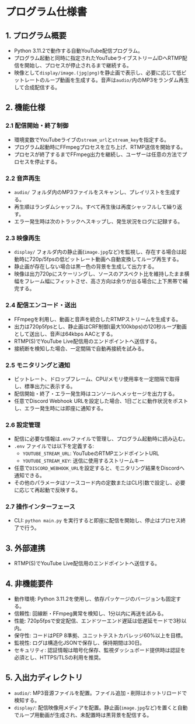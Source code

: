 # プログラム仕様書

## 1. プログラム概要
- Python 3.11.2で動作する自動YouTube配信プログラム。
- プログラム起動と同時に指定されたYouTubeライブストリームIDへRTMP配信を開始し、プロセスが停止されるまで継続する。
- 映像として`display/image.(jpg|png)`を静止画で表示し、必要に応じて低ビットレートのループ動画を生成する。音声は`audio/`内のMP3をランダム再生して合成配信する。

## 2. 機能仕様
### 2.1 配信開始・終了制御
- 環境変数でYouTubeライブの`stream_url`と`stream_key`を指定する。
- プログラム起動時にFFmpegプロセスを立ち上げ、RTMP送信を開始する。
- プロセスが終了するまでFFmpeg出力を継続し、ユーザーは任意の方法でプロセスを停止する。

### 2.2 音声再生
- `audio/` フォルダ内のMP3ファイルをスキャンし、プレイリストを生成する。
- 再生順はランダムシャッフル。すべて再生後は再度シャッフルして繰り返す。
- エラー発生時は次のトラックへスキップし、発生状況をログに記録する。

### 2.3 映像再生
- `display/` フォルダ内の静止画(`image.jpg`など)を監視し、存在する場合は起動時に720p/5fpsの低ビットレート動画へ自動変換してループ再生する。
- 静止画が存在しない場合は黒一色の背景を生成して出力する。
- 映像は出力720pにスケーリングし、ソースのアスペクト比を維持したまま横幅をフレーム幅にフィットさせ、高さ方向は余りが出る場合に上下黒帯で補完する。

### 2.4 配信エンコード・送出
- FFmpegを利用し、動画と音声を統合したRTMPストリームを生成する。
- 出力は720p5fpsとし、静止画はCRF制御(最大100kbps)の120秒ループ動画として送出し、音声は64kbps AACとする。
- RTMP(S)でYouTube Live配信用のエンドポイントへ送信する。
- 接続断を検知した場合、一定間隔で自動再接続を試みる。

### 2.5 モニタリングと通知
- ビットレート、ドロップフレーム、CPU/メモリ使用率を一定間隔で取得し、標準出力に表示する。
- 配信開始・終了・エラー発生時はコンソールへメッセージを出力する。
- 任意でDiscord Webhook URLを設定した場合、1日ごとに動作状況をポストし、エラー発生時には即座に通知する。

### 2.6 設定管理
- 配信に必要な情報は`.env`ファイルで管理し、プログラム起動時に読み込む。
- `.env` ファイルでは以下を定義する:
  - `YOUTUBE_STREAM_URL`: YouTubeのRTMPエンドポイントURL
  - `YOUTUBE_STREAM_KEY`: 送信に使用するストリームキー
- 任意で`DISCORD_WEBHOOK_URL`を設定すると、モニタリング結果をDiscordへ通知できる。
- その他のパラメータはソースコード内の定数またはCLI引数で設定し、必要に応じて再起動で反映する。

### 2.7 操作インターフェース
- CLI: `python main.py` を実行すると即座に配信を開始し、停止はプロセス終了で行う。

## 3. 外部連携
- RTMP(S)でYouTube Live配信用のエンドポイントへ送信する。

## 4. 非機能要件
- 動作環境: Python 3.11.2を使用し、依存パッケージのバージョンも固定する。
- 信頼性: 回線断・FFmpeg異常を検知し、1分以内に再送を試みる。
- 性能: 720p5fpsで安定配信、エンドツーエンド遅延は低遅延モードで3秒以内。
- 保守性: コードはPEP 8準拠、ユニットテストカバレッジ60%以上を目標。
- 監視性: ログは構造化JSONで保存し、保持期間は30日。
- セキュリティ: 認証情報は暗号化保存、監視ダッシュボード提供時は認証を必須とし、HTTPS/TLSの利用を推奨。

## 5. 入出力ディレクトリ
- `audio/`: MP3音源ファイルを配置。ファイル追加・削除はホットリロードで検知する。
- `display/`: 配信映像用メディアを配置。静止画(`image.jpg`など)を置くと自動でループ用動画が生成され、未配置時は黒背景を配信する。
